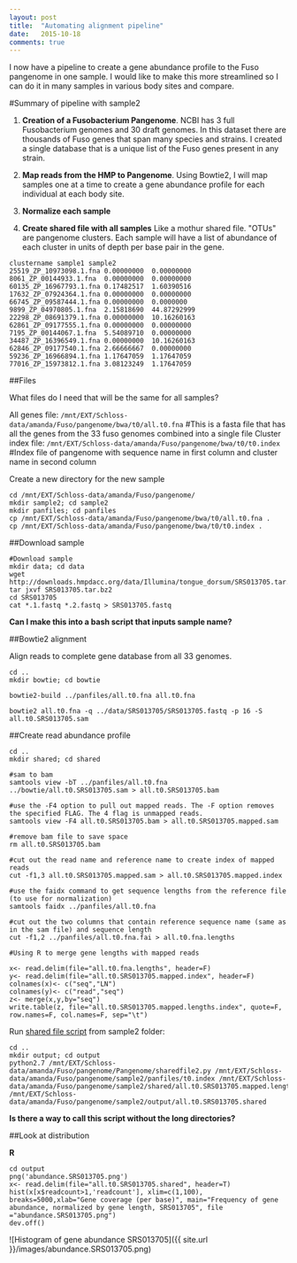 ```yaml
---
layout: post
title:  "Automating alignment pipeline"
date:   2015-10-18
comments: true
---
```


I now have a pipeline to create a gene abundance profile to the Fuso pangenome in one sample. I would like to make this more streamlined so I can do it in many samples in various body sites and compare.

#Summary of pipeline with sample2

1. **Creation of a Fusobacterium Pangenome**. NCBI has 3 full Fusobacterium genomes and 30 draft genomes. In this dataset there are thousands of Fuso genes that span many species and strains. I created a single database that is a unique list of the Fuso genes present in any strain.

2. **Map reads from the HMP to Pangenome**. Using Bowtie2, I will map samples one at a time to create a gene abundance profile for each individual at each body site.

3. **Normalize each sample**

4. **Create shared file with all samples** Like a mothur shared file. "OTUs" are pangenome clusters. Each sample will have a list of abundance of each cluster in units of depth per base pair in the gene.

~~~~
clustername	sample1	sample2
25519_ZP_10973098.1.fna	0.00000000	0.00000000
8061_ZP_00144933.1.fna	0.00000000	0.00000000
60135_ZP_16967793.1.fna	0.17482517	1.60390516
17632_ZP_07924364.1.fna	0.00000000	0.00000000
66745_ZP_09587444.1.fna	0.00000000	0.0000000
9899_ZP_04970805.1.fna	2.15818690	44.87292999
22298_ZP_08691379.1.fna	0.00000000	10.16260163
62861_ZP_09177555.1.fna	0.00000000	0.00000000
7195_ZP_00144067.1.fna	5.54089710	0.00000000
34487_ZP_16396549.1.fna	0.00000000	10.16260163
62846_ZP_09177540.1.fna	2.66666667	0.00000000
59236_ZP_16966894.1.fna	1.17647059	1.17647059
77016_ZP_15973812.1.fna	3.08123249	1.17647059

~~~~

##Files

What files do I need that will be the same for all samples?

All genes file: `/mnt/EXT/Schloss-data/amanda/Fuso/pangenome/bwa/t0/all.t0.fna`
#This is a fasta file that has all the genes from the 33 fuso genomes combined into a single file
Cluster index file: `/mnt/EXT/Schloss-data/amanda/Fuso/pangenome/bwa/t0/t0.index`
#Index file of pangenome with sequence name in first column and cluster name in second column

Create a new directory for the new sample

~~~~
cd /mnt/EXT/Schloss-data/amanda/Fuso/pangenome/
mkdir sample2; cd sample2
mkdir panfiles; cd panfiles
cp /mnt/EXT/Schloss-data/amanda/Fuso/pangenome/bwa/t0/all.t0.fna .
cp /mnt/EXT/Schloss-data/amanda/Fuso/pangenome/bwa/t0/t0.index .
~~~~


##Download sample

~~~~
#Download sample
mkdir data; cd data
wget http://downloads.hmpdacc.org/data/Illumina/tongue_dorsum/SRS013705.tar.bz2
tar jxvf SRS013705.tar.bz2
cd SRS013705
cat *.1.fastq *.2.fastq > SRS013705.fastq
~~~~

**Can I make this into a bash script that inputs sample name?**

##Bowtie2 alignment

Align reads to complete gene database from all 33 genomes.

~~~~
cd ..
mkdir bowtie; cd bowtie

bowtie2-build ../panfiles/all.t0.fna all.t0.fna

bowtie2 all.t0.fna -q ../data/SRS013705/SRS013705.fastq -p 16 -S all.t0.SRS013705.sam 
~~~~

##Create read abundance profile


~~~~
cd ..
mkdir shared; cd shared

#sam to bam 
samtools view -bT ../panfiles/all.t0.fna ../bowtie/all.t0.SRS013705.sam > all.t0.SRS013705.bam

#use the -F4 option to pull out mapped reads. The -F option removes the specified FLAG. The 4 flag is unmapped reads. 
samtools view -F4 all.t0.SRS013705.bam > all.t0.SRS013705.mapped.sam

#remove bam file to save space
rm all.t0.SRS013705.bam

#cut out the read name and reference name to create index of mapped reads
cut -f1,3 all.t0.SRS013705.mapped.sam > all.t0.SRS013705.mapped.index

#use the faidx command to get sequence lengths from the reference file (to use for normalization)
samtools faidx ../panfiles/all.t0.fna  

#cut out the two columns that contain reference sequence name (same as in the sam file) and sequence length
cut -f1,2 ../panfiles/all.t0.fna.fai > all.t0.fna.lengths

#Using R to merge gene lengths with mapped reads

x<- read.delim(file="all.t0.fna.lengths", header=F)
y<- read.delim(file="all.t0.SRS013705.mapped.index", header=F)
colnames(x)<- c("seq","LN")
colnames(y)<- c("read","seq")
z<- merge(x,y,by="seq")
write.table(z, file="all.t0.SRS013705.mapped.lengths.index", quote=F, row.names=F, col.names=F, sep="\t")

~~~~

Run [shared file script](https://github.com/agelmore/Pangenome/blob/master/sharedfile.py) from sample2 folder:

~~~~
cd ..
mkdir output; cd output
python2.7 /mnt/EXT/Schloss-data/amanda/Fuso/pangenome/Pangenome/sharedfile2.py /mnt/EXT/Schloss-data/amanda/Fuso/pangenome/sample2/panfiles/t0.index /mnt/EXT/Schloss-data/amanda/Fuso/pangenome/sample2/shared/all.t0.SRS013705.mapped.lengths.index /mnt/EXT/Schloss-data/amanda/Fuso/pangenome/sample2/output/all.t0.SRS013705.shared

~~~~

**Is there a way to call this script without the long directories?**

##Look at distribution

**R**

~~~~
cd output
png('abundance.SRS013705.png')
x<- read.delim(file="all.t0.SRS013705.shared", header=T)
hist(x[x$readcount>1,'readcount'], xlim=c(1,100), breaks=5000,xlab="Gene coverage (per base)", main="Frequency of gene abundance, normalized by gene length, SRS013705", file ="abundance.SRS013705.png")
dev.off()

~~~~


![Histogram of gene abundance SRS013705]({{ site.url }}/images/abundance.SRS013705.png)










